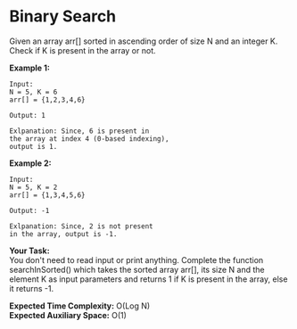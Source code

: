 # Binary Search

Given an array arr[] sorted in ascending order of size N and an integer K. Check if K is present in the array or not.


**Example 1:**
```
Input:
N = 5, K = 6
arr[] = {1,2,3,4,6}

Output: 1

Exlpanation: Since, 6 is present in 
the array at index 4 (0-based indexing),
output is 1.
```

**Example 2:**
```
Input:
N = 5, K = 2
arr[] = {1,3,4,5,6}

Output: -1

Exlpanation: Since, 2 is not present 
in the array, output is -1.
```

**Your Task:**<br>
You don't need to read input or print anything. Complete the function searchInSorted() which takes the sorted array arr[], its size N and the element K as input parameters and returns 1 if K is present in the array, else it returns -1. 


**Expected Time Complexity:** O(Log N)<br>
**Expected Auxiliary Space:** O(1)
